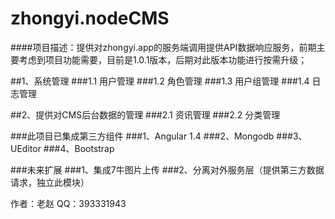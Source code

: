 # zhongyi.nodeCMS
####项目描述：提供对zhongyi.app的服务端调用提供API数据响应服务，前期主要考虑到项目功能需要，目前是1.0.1版本，后期对此版本功能进行按需升级；

##1、系统管理
###1.1 用户管理
###1.2 角色管理
###1.3 用户组管理
###1.4 日志管理

##2、提供对CMS后台数据的管理
###2.1 资讯管理
###2.2 分类管理

###此项目已集成第三方组件
###1、Angular 1.4
###2、Mongodb
###3、UEditor
###4、Bootstrap

###未来扩展
###1、集成7牛图片上传
###2、分离对外服务层（提供第三方数据请求，独立此模块）

作者：老赵 QQ：393331943